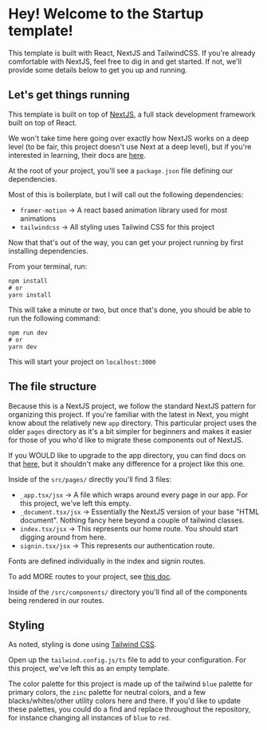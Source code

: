 # Hey! Welcome to the Startup template!

This template is built with React, NextJS and TailwindCSS. If you're already comfortable with NextJS, feel free to dig in and get started. If not, we'll provide some details below to get you up and running.


## Let's get things running

This template is built on top of [NextJS](https://nextjs.org/), a full stack development framework built on top of React.

We won't take time here going over exactly how NextJS works on a deep level (to be fair, this project doesn't use Next at a deep level), but if you're interested in learning, their docs are [here](https://nextjs.org/docs/getting-started).

At the root of your project, you'll see a `package.json` file defining our dependencies.

Most of this is boilerplate, but I will call out the following dependencies:

- `framer-motion` -> A react based animation library used for most animations
- `tailwindcss` -> All styling uses Tailwind CSS for this project

Now that that's out of the way, you can get your project running by first installing dependencies.

From your terminal, run:

```
npm install
# or
yarn install
```

This will take a minute or two, but once that's done, you should be able to run the following command:

```
npm run dev
# or
yarn dev
```

This will start your project on `localhost:3000`

## The file structure

Because this is a NextJS project, we follow the standard NextJS pattern for organizing this project. If you're familiar with the latest in Next, you might know about the relatively new `app` directory. This particular project uses the older `pages` directory as it's a bit simpler for beginners and makes it easier for those of you who'd like to migrate these components out of NextJS.

If you WOULD like to upgrade to the app directory, you can find docs on that [here](https://nextjs.org/docs/pages/building-your-application/upgrading/app-router-migration), but it shouldn't make any difference for a project like this one.

Inside of the `src/pages/` directly you'll find 3 files:

- `_app.tsx/jsx` -> A file which wraps around every page in our app. For this project, we've left this empty.
- `_document.tsx/jsx` -> Essentially the NextJS version of your base "HTML document". Nothing fancy here beyond a couple of tailwind classes.
- `index.tsx/jsx` -> This represents our home route. You should start digging around from here.
- `signin.tsx/jsx` -> This represents our authentication route.

Fonts are defined individually in the index and signin routes.

To add MORE routes to your project, see [this doc](https://nextjs.org/docs/basic-features/pages).

Inside of the `/src/components/` directory you'll find all of the components being rendered in our routes.

## Styling

As noted, styling is done using [Tailwind CSS](https://tailwindcss.com/).

Open up the `tailwind.config.js/ts` file to add to your configuration. For this project, we've left this as an empty template.

The color palette for this project is made up of the tailwind `blue` palette for primary colors, the `zinc` palette for neutral colors, and a few blacks/whites/other utility colors here and there. If you'd like to update these palettes, you could do a find and replace throughout the repository, for instance changing all instances of `blue` to `red`.
